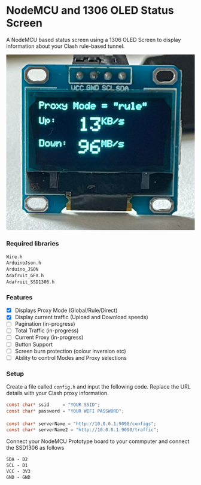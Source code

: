 # NodeMCU and 1306 OLED Status Screen

A NodeMCU based status screen using a 1306 OLED Screen to display information about your Clash rule-based tunnel.

![Example](https://raw.githubusercontent.com/RichardTHF/NodeMCU---Clash-Status-Screen/main/image/example1.png)

### Required libraries
```c
Wire.h
ArduinoJson.h
Arduino_JSON
Adafruit_GFX.h
Adafruit_SSD1306.h
```

### Features
- [x] Displays Proxy Mode (Global/Rule/Direct)
- [x] Display current traffic (Upload and Download speeds)
- [ ] Pagination (in-progress)
- [ ] Total Traffic (in-progress)
- [ ] Current Proxy (in-progress)
- [ ] Button Support
- [ ] Screen burn protection (colour inversion etc)
- [ ] Ability to control Modes and Proxy selections

### Setup

Create a file called `config.h` and input the following code. Replace the URL details with your Clash proxy information.

```c
const char* ssid     = "YOUR SSID";
const char* password = "YOUR WIFI PASSWORD";

const char* serverName = "http://10.0.0.1:9090/configs";
const char* serverName2 = "http://10.0.0.1:9090/traffic";
```

Connect your NodeMCU Prototype board to your commputer and connect the SSD1306 as follows
```
SDA - D2
SCL - D1 
VCC - 3V3
GND - GND
```
